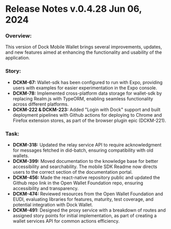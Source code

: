 # Release Notes v.0.4.28 Jun 06, 2024

### **Overview:**

This version of Dock Mobile Wallet brings several improvements, updates, and new features aimed at enhancing the functionality and usability of the application.

### **Story:**

* **DCKM-67:** Wallet-sdk has been configured to run with Expo, providing users with examples for easier experimentation in the Expo console.
* **DCKM-78:** Implemented cross-platform data storage for wallet-sdk by replacing Realm.js with TypeORM, enabling seamless functionality across different platforms.
* **DCKM-222 & DCKM-223:** Added "Login with Dock" support and built deployment pipelines with Github actions for deploying to Chrome and Firefox extension stores, as part of the browser plugin epic (DCKM-221).

### **Task:**

* **DCKM-318:** Updated the relay service API to require acknowledgment for messages fetched in did-batch, ensuring compatibility with old wallets.
* **DCKM-399:** Moved documentation to the knowledge base for better accessibility and searchability. The mobile SDK Readme now directs users to the correct section of the documentation portal.
* **DCKM-456:** Made the react-native repository public and updated the Github repo link in the Open Wallet Foundation repo, ensuring accessibility and transparency.
* **DCKM-474:** Reviewed resources from the Open Wallet Foundation and EUDI, evaluating libraries for features, maturity, test coverage, and potential integration with Dock Wallet.
* **DCKM-491:** Designed the proxy service with a breakdown of routes and assigned story points for initial implementation, as part of creating a wallet services API for common actions efficiency.
